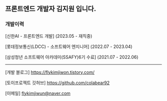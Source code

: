 프론트엔드 개발자 김지원 입니다.
---
### 개발이력
[신한AI - 프론트엔드 개발]
(2023.05 - 재직중)

[롯데정보통신(LDCC) - 소프트웨어 엔지니어]
(2022.07 - 2023.04)

[삼성청년 소프트웨어 아카데미(SSAFY)6기 수료]
(2021.07 - 2022.06)

---
[개발 블로그]
https://flykimjiwon.tistory.com/

[토이프로젝트 깃허브]
https://github.com/colabear92

[이메일]
flykimjiwun@naver.com

